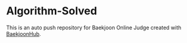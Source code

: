 # Algorithm-Solved
This is an auto push repository for Baekjoon Online Judge created with [BaekjoonHub](https://github.com/BaekjoonHub/BaekjoonHub).
